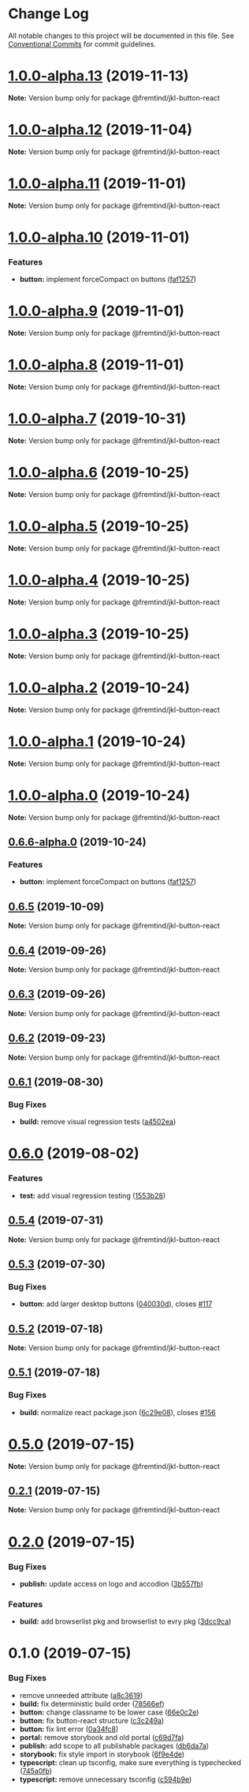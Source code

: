 # Change Log

All notable changes to this project will be documented in this file.
See [Conventional Commits](https://conventionalcommits.org) for commit guidelines.

# [1.0.0-alpha.13](https://github.com/fremtind/jokul/compare/@fremtind/jkl-button-react@1.0.0-alpha.12...@fremtind/jkl-button-react@1.0.0-alpha.13) (2019-11-13)

**Note:** Version bump only for package @fremtind/jkl-button-react





# [1.0.0-alpha.12](https://github.com/fremtind/jokul/compare/@fremtind/jkl-button-react@1.0.0-alpha.11...@fremtind/jkl-button-react@1.0.0-alpha.12) (2019-11-04)

**Note:** Version bump only for package @fremtind/jkl-button-react





# [1.0.0-alpha.11](https://github.com/fremtind/jokul/compare/@fremtind/jkl-button-react@1.0.0-alpha.10...@fremtind/jkl-button-react@1.0.0-alpha.11) (2019-11-01)

**Note:** Version bump only for package @fremtind/jkl-button-react





# [1.0.0-alpha.10](https://github.com/fremtind/jokul/compare/@fremtind/jkl-button-react@0.6.5...@fremtind/jkl-button-react@1.0.0-alpha.10) (2019-11-01)


### Features

* **button:** implement forceCompact on buttons ([faf1257](https://github.com/fremtind/jokul/commit/faf1257))





# [1.0.0-alpha.9](https://github.com/fremtind/jokul/compare/@fremtind/jkl-button-react@1.0.0-alpha.8...@fremtind/jkl-button-react@1.0.0-alpha.9) (2019-11-01)

**Note:** Version bump only for package @fremtind/jkl-button-react





# [1.0.0-alpha.8](https://github.com/fremtind/jokul/compare/@fremtind/jkl-button-react@1.0.0-alpha.7...@fremtind/jkl-button-react@1.0.0-alpha.8) (2019-11-01)

**Note:** Version bump only for package @fremtind/jkl-button-react





# [1.0.0-alpha.7](https://github.com/fremtind/jokul/compare/@fremtind/jkl-button-react@1.0.0-alpha.6...@fremtind/jkl-button-react@1.0.0-alpha.7) (2019-10-31)

**Note:** Version bump only for package @fremtind/jkl-button-react





# [1.0.0-alpha.6](https://github.com/fremtind/jokul/compare/@fremtind/jkl-button-react@1.0.0-alpha.5...@fremtind/jkl-button-react@1.0.0-alpha.6) (2019-10-25)

**Note:** Version bump only for package @fremtind/jkl-button-react





# [1.0.0-alpha.5](https://github.com/fremtind/jokul/compare/@fremtind/jkl-button-react@1.0.0-alpha.4...@fremtind/jkl-button-react@1.0.0-alpha.5) (2019-10-25)

**Note:** Version bump only for package @fremtind/jkl-button-react





# [1.0.0-alpha.4](https://github.com/fremtind/jokul/compare/@fremtind/jkl-button-react@1.0.0-alpha.3...@fremtind/jkl-button-react@1.0.0-alpha.4) (2019-10-25)

**Note:** Version bump only for package @fremtind/jkl-button-react





# [1.0.0-alpha.3](https://github.com/fremtind/jokul/compare/@fremtind/jkl-button-react@1.0.0-alpha.2...@fremtind/jkl-button-react@1.0.0-alpha.3) (2019-10-25)

**Note:** Version bump only for package @fremtind/jkl-button-react





# [1.0.0-alpha.2](https://github.com/fremtind/jokul/compare/@fremtind/jkl-button-react@1.0.0-alpha.1...@fremtind/jkl-button-react@1.0.0-alpha.2) (2019-10-24)

**Note:** Version bump only for package @fremtind/jkl-button-react





# [1.0.0-alpha.1](https://github.com/fremtind/jokul/compare/@fremtind/jkl-button-react@1.0.0-alpha.0...@fremtind/jkl-button-react@1.0.0-alpha.1) (2019-10-24)

**Note:** Version bump only for package @fremtind/jkl-button-react





# [1.0.0-alpha.0](https://github.com/fremtind/jokul/compare/@fremtind/jkl-button-react@0.6.6-alpha.0...@fremtind/jkl-button-react@1.0.0-alpha.0) (2019-10-24)

**Note:** Version bump only for package @fremtind/jkl-button-react





## [0.6.6-alpha.0](https://github.com/fremtind/jokul/compare/@fremtind/jkl-button-react@0.6.5...@fremtind/jkl-button-react@0.6.6-alpha.0) (2019-10-24)


### Features

* **button:** implement forceCompact on buttons ([faf1257](https://github.com/fremtind/jokul/commit/faf1257))





## [0.6.5](https://github.com/fremtind/jokul/compare/@fremtind/jkl-button-react@0.6.4...@fremtind/jkl-button-react@0.6.5) (2019-10-09)

**Note:** Version bump only for package @fremtind/jkl-button-react





## [0.6.4](https://github.com/fremtind/jokul/compare/@fremtind/jkl-button-react@0.6.3...@fremtind/jkl-button-react@0.6.4) (2019-09-26)

**Note:** Version bump only for package @fremtind/jkl-button-react





## [0.6.3](https://github.com/fremtind/jokul/compare/@fremtind/jkl-button-react@0.6.2...@fremtind/jkl-button-react@0.6.3) (2019-09-26)

**Note:** Version bump only for package @fremtind/jkl-button-react





## [0.6.2](https://github.com/fremtind/jokul/compare/@fremtind/jkl-button-react@0.6.1...@fremtind/jkl-button-react@0.6.2) (2019-09-23)

**Note:** Version bump only for package @fremtind/jkl-button-react





## [0.6.1](https://github.com/fremtind/jokul/compare/@fremtind/jkl-button-react@0.6.0...@fremtind/jkl-button-react@0.6.1) (2019-08-30)


### Bug Fixes

* **build:** remove visual regression tests ([a4502ea](https://github.com/fremtind/jokul/commit/a4502ea))





# [0.6.0](https://github.com/fremtind/jokul/compare/@fremtind/jkl-button-react@0.5.4...@fremtind/jkl-button-react@0.6.0) (2019-08-02)


### Features

* **test:** add visual regression testing ([1553b28](https://github.com/fremtind/jokul/commit/1553b28))





## [0.5.4](https://github.com/fremtind/jokul/compare/@fremtind/jkl-button-react@0.5.3...@fremtind/jkl-button-react@0.5.4) (2019-07-31)

**Note:** Version bump only for package @fremtind/jkl-button-react





## [0.5.3](https://github.com/fremtind/jokul/compare/@fremtind/jkl-button-react@0.5.2...@fremtind/jkl-button-react@0.5.3) (2019-07-30)


### Bug Fixes

* **button:** add larger desktop buttons ([040030d](https://github.com/fremtind/jokul/commit/040030d)), closes [#117](https://github.com/fremtind/jokul/issues/117)





## [0.5.2](https://github.com/fremtind/jokul/compare/@fremtind/jkl-button-react@0.5.1...@fremtind/jkl-button-react@0.5.2) (2019-07-18)

**Note:** Version bump only for package @fremtind/jkl-button-react





## [0.5.1](https://github.com/fremtind/jokul/compare/@fremtind/jkl-button-react@0.5.0...@fremtind/jkl-button-react@0.5.1) (2019-07-18)


### Bug Fixes

* **build:** normalize react package.json ([6c29e08](https://github.com/fremtind/jokul/commit/6c29e08)), closes [#156](https://github.com/fremtind/jokul/issues/156)





# [0.5.0](https://github.com/fremtind/jokul/compare/@fremtind/jkl-button-react@0.2.1...@fremtind/jkl-button-react@0.5.0) (2019-07-15)

**Note:** Version bump only for package @fremtind/jkl-button-react





## [0.2.1](https://github.com/fremtind/jokul/compare/@fremtind/jkl-button-react@0.2.0...@fremtind/jkl-button-react@0.2.1) (2019-07-15)

**Note:** Version bump only for package @fremtind/jkl-button-react





# [0.2.0](https://github.com/fremtind/jokul/compare/@fremtind/jkl-button-react@0.1.0...@fremtind/jkl-button-react@0.2.0) (2019-07-15)

### Bug Fixes

-   **publish:** update access on logo and accodion ([3b557fb](https://github.com/fremtind/jokul/commit/3b557fb))

### Features

-   **build:** add browserlist pkg and browserlist to evry pkg ([3dcc9ca](https://github.com/fremtind/jokul/commit/3dcc9ca))

# 0.1.0 (2019-07-15)

### Bug Fixes

-   remove unneeded attribute ([a8c3619](https://github.com/fremtind/jokul/commit/a8c3619))
-   **build:** fix deterministic build order ([78566ef](https://github.com/fremtind/jokul/commit/78566ef))
-   **button:** change classname to be lower case ([66e0c2e](https://github.com/fremtind/jokul/commit/66e0c2e))
-   **button:** fix button-react structure ([c3c249a](https://github.com/fremtind/jokul/commit/c3c249a))
-   **button:** fix lint error ([0a34fc8](https://github.com/fremtind/jokul/commit/0a34fc8))
-   **portal:** remove storybook and old portal ([c69d7fa](https://github.com/fremtind/jokul/commit/c69d7fa))
-   **publish:** add scope to all publishable packages ([db6da7a](https://github.com/fremtind/jokul/commit/db6da7a))
-   **storybook:** fix style import in storybook ([6f9e4de](https://github.com/fremtind/jokul/commit/6f9e4de))
-   **typescript:** clean up tsconfig, make sure everything is typechecked ([745a0fb](https://github.com/fremtind/jokul/commit/745a0fb))
-   **typescript:** remove unnecessary tsconfig ([c594b9e](https://github.com/fremtind/jokul/commit/c594b9e))

